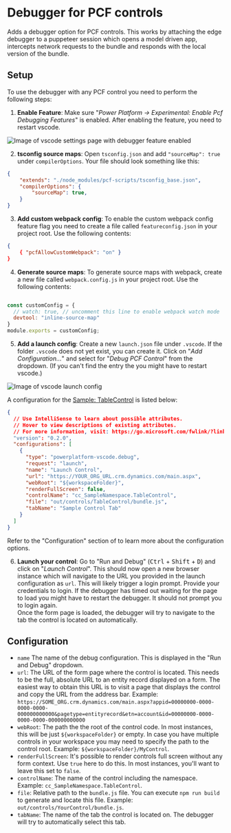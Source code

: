 # Debugger for PCF controls

Adds a debugger option for PCF controls.
This works by attaching the edge debugger to a puppeteer session which opens a model driven app, intercepts network requests to the bundle and responds with the local version of the bundle.

## Setup

To use the debugger with any PCF control you need to perform the following steps:

1. **Enable Feature**: Make sure "_Power Platform -> Experimental: Enable Pcf Debugging Features_" is enabled. After enabling the feature, you need to restart vscode.

![Image of vscode settings page with debugger feature enabled](assets/debugger-enable-feature-flag.png)

2. **tsconfig source maps**: Open `tsconfig.json` and add `"sourceMap": true` under `compilerOptions`. Your file should look something like this:

  ```json
  {
      "extends": "./node_modules/pcf-scripts/tsconfig_base.json",
      "compilerOptions": {
          "sourceMap": true,
      }
  }
  ```

3. **Add custom webpack config**: To enable the custom webpack config feature flag you need to create a file called `featureconfig.json` in your project root. Use the following contents:

```json
{
    { "pcfAllowCustomWebpack": "on" }
}
```

4. **Generate source maps**: To generate source maps with webpack, create a new file called `webpack.config.js` in your project root. Use the following contents:

```js

const customConfig = {
  // watch: true, // uncomment this line to enable webpack watch mode
  devtool: "inline-source-map"
}
module.exports = customConfig;
```

5. **Add a launch config**: Create a new `launch.json` file under `.vscode`. If the folder `.vscode` does not yet exist, you can create it.
Click on "_Add Configuration..._" and select for "_Debug PCF Control_" from the dropdown. (If you can't find the entry the you might have to restart vscode.)

![Image of vscode launch config](assets/debugger-selecting-launch-config.png)

A configuration for the [Sample: TableControl](https://github.com/microsoft/PowerApps-Samples/tree/master/component-framework/TableControl) is listed below:

```json
{
  // Use IntelliSense to learn about possible attributes.
  // Hover to view descriptions of existing attributes.
  // For more information, visit: https://go.microsoft.com/fwlink/?linkid=830387
  "version": "0.2.0",
  "configurations": [
    {
      "type": "powerplatform-vscode.debug",
      "request": "launch",
      "name": "Launch Control",
      "url": "https://YOUR_ORG_URL.crm.dynamics.com/main.aspx",
      "webRoot": "${workspaceFolder}",
      "renderFullScreen": false,
      "controlName": "cc_SampleNamespace.TableControl",
      "file": "out/controls/TableControl/bundle.js",
      "tabName": "Sample Control Tab"
    }
  ]
}
```

Refer to the "Configuration" section of to learn more about the configuration options.

6. **Launch your control**: Go to "Run and Debug" (<kbd>Ctrl</kbd> + <kbd>Shift</kbd> + <kbd>D</kbd>) and click on "_Launch Control_". This should now open a new browser instance which will navigate to the URL you provided in the launch configuration as `url`. This will likely trigger a login prompt. Provide your credentials to login. If the debugger has timed out waiting for the page to load you might have to restart the debugger. It should not prompt you to login again.<br>
Once the form page is loaded, the debugger will try to navigate to the tab the control is located on automatically.

## Configuration

* `name` The name of the debug configuration. This is displayed in the "Run and Debug" dropdown.
* `url`: The URL of the form page where the control is located. This needs to be the full, absolute URL to an entity record displayed on a form. The easiest way to obtain this URL is to visit a page that displays the control and copy the URL from the address bar. Example: `https://SOME_ORG.crm.dynamics.com/main.aspx?appid=00000000-0000-0000-0000-000000000000&pagetype=entityrecord&etn=account&id=00000000-0000-0000-0000-000000000000`
* `webRoot`: The path the the root of the control code. In most instances, this will be just `${workspaceFolder}` or empty. In case you have multiple controls in your workspace you may need to specify the path to the control root. Example: `${workspaceFolder}/MyControl`.
* `renderFullScreen`: It's possible to render controls full screen without any form context. Use `true` here to do this. In most instances, you'll want to leave this set to `false`.
* `controlName`: The name of the control including the namespace. Example: `cc_SampleNamespace.TableControl`.
* `file`: Relative path to the `bundle.js` file. You can execute `npm run build` to generate and locate this file. Example: `out/controls/YourControl/bundle.js`.
* `tabName`: The name of the tab the control is located on. The debugger will try to automatically select this tab.
